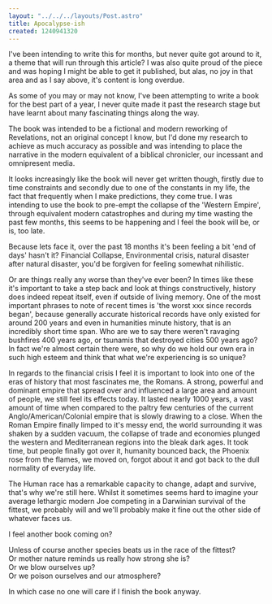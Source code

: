 ```yaml
---
layout: "../../../layouts/Post.astro"
title: Apocalypse-ish
created: 1240941320
---
```



I&#39;ve been intending to write this for months, but never quite got around to it, a theme that will run through this article? I was also quite proud of the piece and was hoping I might be able to get it published, but alas, no joy in that area and as I say above, it&#39;s content is long overdue.

As some of you may or may not know, I&#39;ve been attempting to write a book for the best part of a year, I never quite made it past the research stage but have learnt about many fascinating things along the way.

The book was intended to be a fictional and modern reworking of Revelations, not an original concept I know, but I&#39;d done my research to achieve as much accuracy as possible and was intending to place the narrative in the modern equivalent of a biblical chronicler, our incessant and omnipresent media.

It looks increasingly like the book will never get written though, firstly due to time constraints and secondly due to one of the constants in my life, the fact that frequently when I make predictions, they come true. I was intending to use the book to pre-empt the collapse of the &#39;Western Empire&#39;, through equivalent modern catastrophes and during my time wasting the past few months, this seems to be happening and I feel the book will be, or is, too late.

Because lets face it, over the past 18 months it&#39;s been feeling a bit &#39;end of days&#39; hasn&#39;t it? Financial Collapse, Environmental crisis, natural disaster after natural disaster, you&#39;d be forgiven for feeling somewhat nihilistic.

Or are things really any worse than they&#39;ve ever been? In times like these it&#39;s important to take a step back and look at things constructively, history does indeed repeat itself, even if outside of living memory. One of the most important phrases to note of recent times is &#39;the worst xxx since records began&#39;, because generally accurate historical records have only existed for around 200 years and even in humanities minute history, that is an incredibly short time span. Who are we to say there weren&#39;t ravaging bushfires 400 years ago, or tsunamis that destroyed cities 500 years ago? In fact we&#39;re almost certain there were, so why do we hold our own era in such high esteem and think that what we&#39;re experiencing is so unique?

In regards to the financial crisis I feel it is important to look into one of the eras of history that most fascinates me, the Romans. A strong, powerful and dominant empire that spread over and influenced a large area and amount of people, we still feel its effects today. It lasted nearly 1000 years, a vast amount of time when compared to the paltry few centuries of the current Anglo/American/Colonial empire that is slowly drawing to a close. When the Roman Empire finally limped to it&#39;s messy end, the world surrounding it was shaken by a sudden vacuum, the collapse of trade and economies plunged the western and Mediterranean regions into the bleak dark ages. It took time, but people finally got over it, humanity bounced back, the Phoenix rose from the flames, we moved on, forgot about it and got back to the dull normality of everyday life.

The Human race has a remarkable capacity to change, adapt and survive, that&#39;s why we&#39;re still here. Whilst it sometimes seems hard to imagine your average lethargic modern Joe competing in a Darwinian survival of the fittest, we probably will and we&#39;ll probably make it fine out the other side of whatever faces us.

I feel another book coming on?

Unless of course another species beats us in the race of the fittest?<br />Or mother nature reminds us really how strong she is?<br />Or we blow ourselves up?<br />Or we poison ourselves and our atmosphere?

In which case no one will care if I finish the book anyway.
